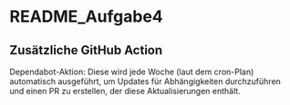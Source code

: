 # README_Aufgabe4

## Zusätzliche GitHub Action

Dependabot-Aktion: Diese wird jede Woche (laut dem cron-Plan) automatisch ausgeführt, um Updates für Abhängigkeiten durchzuführen und einen PR zu erstellen, der diese Aktualisierungen enthält.